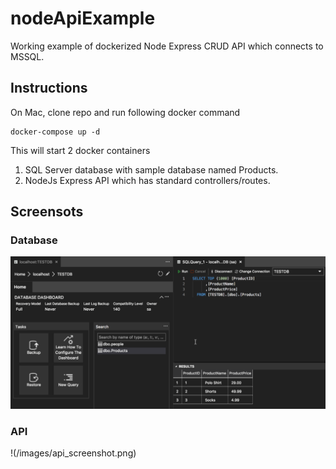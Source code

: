 # nodeApiExample
Working example of dockerized Node Express CRUD API which connects to MSSQL. 

## Instructions
On Mac, clone repo and run following docker command
```
docker-compose up -d
```

This will start 2 docker containers
1. SQL Server database with sample database named Products. 
2. NodeJs Express API which has standard controllers/routes. 

## Screensots
### Database
![screenshot](/images/db_screenshot.png)

### API
!(/images/api_screenshot.png)
